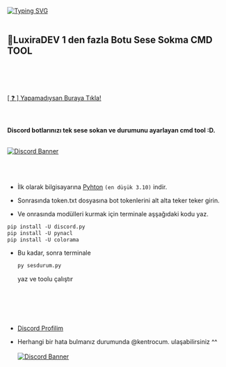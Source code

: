 [![Typing SVG](https://readme-typing-svg.herokuapp.com?font=Fira+Code&size=60&pause=1000&width=1865&height=90&lines=Luxira+Dev+Owner+Kentro)](https://git.io/typing-svg)
<br> </br>
<h2>🗽LuxiraDEV 1 den fazla Botu Sese Sokma CMD TOOL</h2>
<br> </br>
<br> </br>
<a href="https://discord.gg/xGYfvwzYeA">[ ❓ ] Yapamadıysan Buraya Tıkla!</a>
<br> </br>
<br> </br>
<strong>Discord botlarınızı tek sese sokan ve durumunu ayarlayan cmd tool :D.</strong>
<br> </br>

[![Discord Banner](https://api.weblutions.com/discord/invite/xGYfvwzYeA/)](https://discord.gg/xGYfvwzYeA)
<br> </br>
<br> </br>
- İlk olarak bilgisayarına [Pyhton](https://www.python.org/ftp/python/3.13.5/python-3.13.5-amd64.exe) `(en düşük 3.10)` indir.

- Sonrasında token.txt dosyasına bot tokenlerini alt alta teker teker girin.

- Ve onrasında modülleri kurmak için terminale aşşağıdaki kodu yaz.

```diff
pip install -U discord.py
pip install -U pynacl
pip install -U colorama
```
- Bu kadar, sonra terminale

  ```diff
  py sesdurum.py
  ```

  yaz ve toolu çalıştır

<br> </br>
<br> </br>

- [Discord Profilim](https://discord.com/users/692466311393181696)
  
- Herhangi bir hata bulmanız durumunda @kentrocum. ulaşabilirsiniz ^^
<br> </br>
[![Discord Banner](https://api.weblutions.com/discord/invite/xGYfvwzYeA/)](https://discord.gg/xGYfvwzYeA)
